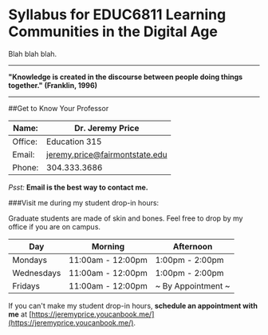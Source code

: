 # Syllabus for EDUC6811 Learning Communities in the Digital Age

Blah blah blah.

----

**"Knowledge is created in the discourse between people doing things together." (Franklin, 1996)**

----

##Get to Know Your Professor

| Name: | **Dr. Jeremy Price** |
|---|---|
| Office: | Education 315 |
| Email: | [jeremy.price@fairmontstate.edu](mailto:jeremy.price@fairmontstate.edu) |
| Phone: | 304.333.3686 |

*Psst:* **Email is the best way to contact me.**

###Visit me during my student drop-in hours:

Graduate students are made of skin and bones. Feel free to drop by my office if you are on campus.

| Day | Morning | Afternoon |
|---|---|---|
| Mondays | 11:00am - 12:00pm | 1:00pm - 2:00pm |
| Wednesdays | 11:00am - 12:00pm | 1:00pm - 2:00pm |
| Fridays | 11:00am - 12:00pm | ~ By Appointment ~ |

If you can't make my student drop-in hours, **schedule an appointment with me** at [https://jeremyprice.youcanbook.me/](https://jeremyprice.youcanbook.me/).
